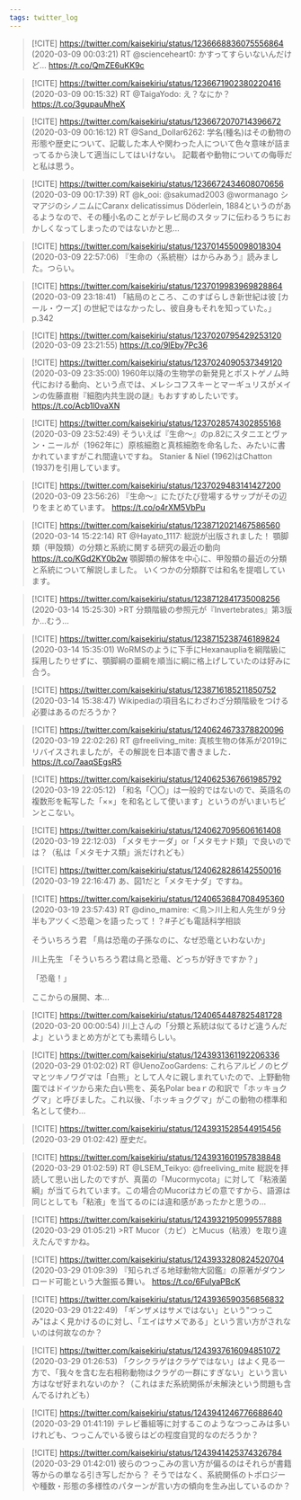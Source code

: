 ```yaml
---
tags: twitter_log
---
```


> [!CITE] https://twitter.com/kaisekiriu/status/1236668836075556864 (2020-03-09 00:03:21)
> RT @scienceheart0: かすってすらいないんだけど… https://t.co/QmZE6uKK9c

> [!CITE] https://twitter.com/kaisekiriu/status/1236671902380220416 (2020-03-09 00:15:32)
> RT @TaigaYodo: え？なにか？ https://t.co/3gupauMheX

> [!CITE] https://twitter.com/kaisekiriu/status/1236672070714396672 (2020-03-09 00:16:12)
> RT @Sand_Dollar6262: 学名(種名)はその動物の形態や歴史について、記載した本人や関わった人について色々意味が詰まってるから決して適当にしてはいけない。
> 記載者や動物についての侮辱だと私は思う。

> [!CITE] https://twitter.com/kaisekiriu/status/1236672434608070656 (2020-03-09 00:17:39)
> RT @k_ooi: @sakumad2003 @wormanago シマアジのシノニムにCaranx delicatissimus Döderlein, 1884というのがあるようなので、その種小名のことがテレビ局のスタッフに伝わるうちにおかしくなってしまったのではないかと思…

> [!CITE] https://twitter.com/kaisekiriu/status/1237014550098018304 (2020-03-09 22:57:06)
> 『生命の〈系統樹〉はからみあう』読みました。つらい。

> [!CITE] https://twitter.com/kaisekiriu/status/1237019983969828864 (2020-03-09 23:18:41)
> 「結局のところ、このすばらしき新世紀は彼 [カール・ウーズ] の世紀ではなかったし、彼自身もそれを知っていた。」p.342

> [!CITE] https://twitter.com/kaisekiriu/status/1237020795429253120 (2020-03-09 23:21:55)
> https://t.co/9lEby7Pc36

> [!CITE] https://twitter.com/kaisekiriu/status/1237024090537349120 (2020-03-09 23:35:00)
> 1960年以降の生物学の新発見とポストゲノム時代における動向、という点では、メレシコフスキーとマーギュリスがメインの佐藤直樹『細胞内共生説の謎』もおすすめしたいです。
> https://t.co/Acb1l0vaXN

> [!CITE] https://twitter.com/kaisekiriu/status/1237028574302855168 (2020-03-09 23:52:49)
> そういえば『生命〜』のp.82にスタニエとヴァン・ニールが（1962年に）原核細胞と真核細胞を命名した、みたいに書かれていますがこれ間違いですね。
> Stanier &amp; Niel (1962)はChatton (1937)を引用しています。

> [!CITE] https://twitter.com/kaisekiriu/status/1237029483141427200 (2020-03-09 23:56:26)
> 『生命〜』にたびたび登場するサップがその辺りをまとめています。
> https://t.co/o4rXM5VbPu

> [!CITE] https://twitter.com/kaisekiriu/status/1238712021467586560 (2020-03-14 15:22:14)
> RT @Hayato_1117: 総説が出版されました！
> 顎脚類（甲殻類）の分類と系統に関する研究の最近の動向
> https://t.co/KGd2KY0b2w
> 顎脚類の解体を中心に、甲殻類の最近の分類と系統について解説しました。
> いくつかの分類群では和名を提唱しています。

> [!CITE] https://twitter.com/kaisekiriu/status/1238712841735008256 (2020-03-14 15:25:30)
> &gt;RT
> 分類階級の参照元が『Invertebrates』第3版か…むう…

> [!CITE] https://twitter.com/kaisekiriu/status/1238715238746189824 (2020-03-14 15:35:01)
> WoRMSのように下手にHexanaupliaを綱階級に採用したりせずに、顎脚綱の亜綱を順当に綱に格上げしていたのは好みに合う。

> [!CITE] https://twitter.com/kaisekiriu/status/1238716185211850752 (2020-03-14 15:38:47)
> Wikipediaの項目名にわざわざ分類階級をつける必要はあるのだろうか？

> [!CITE] https://twitter.com/kaisekiriu/status/1240624673378820096 (2020-03-19 22:02:26)
> RT @freeliving_mite: 真核生物の体系が2019にリバイスされましたが，その解説を日本語で書きました．
> https://t.co/7aaqSEgsR5

> [!CITE] https://twitter.com/kaisekiriu/status/1240625367661985792 (2020-03-19 22:05:12)
> 「和名「〇〇」は一般的ではないので、英語名の複数形を転写した「××」を和名として使います」というのがいまいちピンとこない。

> [!CITE] https://twitter.com/kaisekiriu/status/1240627095606161408 (2020-03-19 22:12:03)
> 「メタモナーダ」or「メタモナド類」で良いのでは？（私は「メタモナス類」派だけれども）

> [!CITE] https://twitter.com/kaisekiriu/status/1240628286142550016 (2020-03-19 22:16:47)
> あ、図1だと「メタモナダ」ですね。

> [!CITE] https://twitter.com/kaisekiriu/status/1240653684708495360 (2020-03-19 23:57:43)
> RT @dino_mamire: ＜鳥＞川上和人先生が９分半もアツく＜恐竜＞を語ったって！？#子ども電話科学相談
> 
> そういちろう君
> 「鳥は恐竜の子孫なのに、なぜ恐竜といわないか」
> 
> 川上先生
> 「そういちろう君は鳥と恐竜、どっちが好きですか？」
> 
> 「恐竜！」
> 
> ここからの展開、本…

> [!CITE] https://twitter.com/kaisekiriu/status/1240654487825481728 (2020-03-20 00:00:54)
> 川上さんの「分類と系統は似てるけど違うんだよ」というまとめ方がとても素晴らしい。

> [!CITE] https://twitter.com/kaisekiriu/status/1243931361192206336 (2020-03-29 01:02:02)
> RT @UenoZooGardens: これらアルビノのヒグマとツキノワグマは「白熊」として人々に親しまれていたので、上野動物園ではドイツから来た白い熊を、英名Polar beaｒの和訳で「ホッキョクグマ」と呼びました。これ以後、「ホッキョクグマ」がこの動物の標準和名として使わ…

> [!CITE] https://twitter.com/kaisekiriu/status/1243931528544915456 (2020-03-29 01:02:42)
> 歴史だ。

> [!CITE] https://twitter.com/kaisekiriu/status/1243931601957838848 (2020-03-29 01:02:59)
> RT @LSEM_Teikyo: @freeliving_mite 総説を拝読して思い出したのですが、真菌の「Mucormycota」に対して「粘液菌綱」が当てられています。この場合のMucorはカビの意ですから、語源は同じとしても「粘液」を当てるのには違和感があったかと思うの…

> [!CITE] https://twitter.com/kaisekiriu/status/1243932195099557888 (2020-03-29 01:05:21)
> &gt;RT
> Mucor（カビ）とMucus（粘液）を取り違えたんですかね。

> [!CITE] https://twitter.com/kaisekiriu/status/1243933280824520704 (2020-03-29 01:09:39)
> 『知られざる地球動物大図鑑』の原著がダウンロード可能という大盤振る舞い。
> https://t.co/6FuIyaPBcK

> [!CITE] https://twitter.com/kaisekiriu/status/1243936590356856832 (2020-03-29 01:22:49)
> 「ギンザメはサメではない」という"つっこみ"はよく見かけるのに対し、「エイはサメである」という言い方がされないのは何故なのか？

> [!CITE] https://twitter.com/kaisekiriu/status/1243937616094851072 (2020-03-29 01:26:53)
> 「クシクラゲはクラゲではない」はよく見る一方で、「我々を含む左右相称動物はクラゲの一群にすぎない」という言い方はなぜ好まれないのか？（これはまだ系統関係が未解決という問題も含んでるけれども）

> [!CITE] https://twitter.com/kaisekiriu/status/1243941246776688640 (2020-03-29 01:41:19)
> テレビ番組等に対するこのようなつっこみは多いけれども、つっこんでいる彼らはどの程度自覚的なのだろうか？

> [!CITE] https://twitter.com/kaisekiriu/status/1243941425374326784 (2020-03-29 01:42:01)
> 彼らのつっこみの言い方が偏るのはそれらが書籍等からの単なる引き写しだから？
> そうではなく、系統関係のトポロジーや種数・形態の多様性のパターンが言い方の傾向を生み出しているのか？
